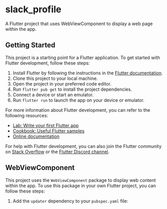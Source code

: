 # slack_profile

A Flutter project that uses WebViewComponent to display a web page within the app.

## Getting Started

This project is a starting point for a Flutter application. To get started with Flutter development, follow these steps:

1. Install Flutter by following the instructions in the [Flutter documentation](https://flutter.dev/docs/get-started/install).
2. Clone this project to your local machine.
3. Open the project in your preferred code editor.
4. Run `flutter pub get` to install the project dependencies.
5. Connect a device or start an emulator.
6. Run `flutter run` to launch the app on your device or emulator.

For more information about Flutter development, you can refer to the following resources:

- [Lab: Write your first Flutter app](https://docs.flutter.dev/get-started/codelab)
- [Cookbook: Useful Flutter samples](https://docs.flutter.dev/cookbook)
- [Online documentation](https://docs.flutter.dev/)

For help with Flutter development, you can also join the Flutter community on [Stack Overflow](https://stackoverflow.com/questions/tagged/flutter) or the [Flutter Discord channel](https://flutter.dev/discord).

## WebViewComponent

This project uses the `WebViewComponent` package to display web content within the app. To use this package in your own Flutter project, you can follow these steps:

1. Add the `updater` dependency to your `pubspec.yaml` file:
